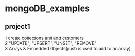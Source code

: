 # mongoDB_examples

## project1  
1 create collections and add customers  
2 "UPDATE", "UPSERT", "UNSET", "REMOVE"  
3 Arrays & Embedded Objects(push is used to add to an array)  



